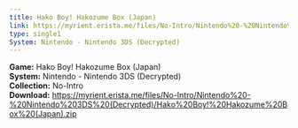 ```yaml
---
title: Hako Boy! Hakozume Box (Japan)
link: https://myrient.erista.me/files/No-Intro/Nintendo%20-%20Nintendo%203DS%20(Decrypted)/Hako%20Boy!%20Hakozume%20Box%20(Japan).zip
type: single1
System: Nintendo - Nintendo 3DS (Decrypted)
---
```

<b>Game:</b> Hako Boy! Hakozume Box (Japan)<br>
<b>System:</b> Nintendo - Nintendo 3DS (Decrypted)<br>
<b>Collection:</b> No-Intro<br>
<b>Download:</b> https://myrient.erista.me/files/No-Intro/Nintendo%20-%20Nintendo%203DS%20(Decrypted)/Hako%20Boy!%20Hakozume%20Box%20(Japan).zip